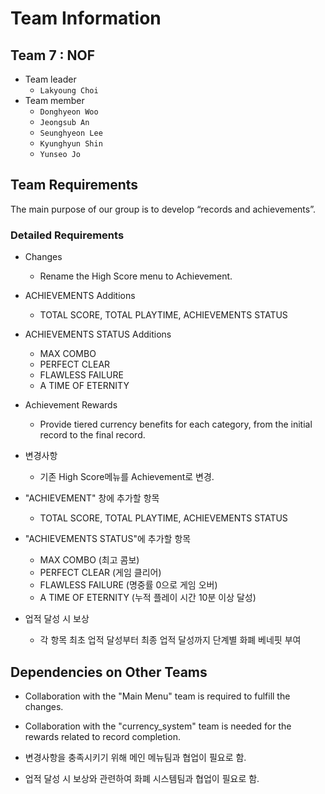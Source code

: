 # Team Information

## Team 7 : NOF

- Team leader
  - `Lakyoung Choi`
- Team member
  - `Donghyeon Woo`
  - `Jeongsub An`
  - `Seunghyeon Lee`
  - `Kyunghyun Shin`
  - `Yunseo Jo`

## Team Requirements

The main purpose of our group is to develop “records and achievements”.

### Detailed Requirements

- Changes
  - Rename the High Score menu to Achievement.


- ACHIEVEMENTS Additions
  - TOTAL SCORE, TOTAL PLAYTIME, ACHIEVEMENTS STATUS

  
- ACHIEVEMENTS STATUS Additions
  - MAX COMBO
  - PERFECT CLEAR 
  - FLAWLESS FAILURE 
  - A TIME OF ETERNITY 
  

- Achievement Rewards
  - Provide tiered currency benefits for each category, from the initial record to the final record.




- 변경사항
  - 기존 High Score메뉴를 Achievement로 변경.
  

- "ACHIEVEMENT" 창에 추가할 항목
  - TOTAL SCORE, TOTAL PLAYTIME, ACHIEVEMENTS STATUS


- "ACHIEVEMENTS STATUS"에 추가할 항목
  - MAX COMBO (최고 콤보)
  - PERFECT CLEAR (게임 클리어)
  - FLAWLESS FAILURE (명중률 0으로 게임 오버)
  - A TIME OF ETERNITY (누적 플레이 시간 10분 이상 달성)


- 업적 달성 시 보상
  - 각 항목 최초 업적 달성부터 최종 업적 달성까지 단계별 화폐 베네핏 부여



## Dependencies on Other Teams

- Collaboration with the "Main Menu" team is required to fulfill the changes.
- Collaboration with the "currency_system" team is needed for the rewards related to record completion.



- 변경사항을 충족시키기 위해 메인 메뉴팀과 협업이 필요로 함.

- 업적 달성 시 보상와 관련하여 화폐 시스템팀과 협업이 필요로 함.
